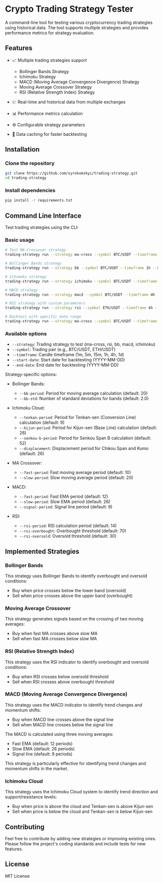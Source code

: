 # Crypto Trading Strategy Tester

A command-line tool for testing various cryptocurrency trading strategies using historical data. The tool supports multiple strategies and provides performance metrics for strategy evaluation.

## Features

- 📈 Multiple trading strategies support

  - Bollinger Bands Strategy
  - Ichimoku Strategy
  - MACD (Moving Average Convergence Divergence) Strategy
  - Moving Average Crossover Strategy
  - RSI (Relative Strength Index) Strategy

- 💹 Real-time and historical data from multiple exchanges
- 📊 Performance metrics calculation
- ⚙️ Configurable strategy parameters
- 💾 Data caching for faster backtesting

## Installation

### Clone the repository

```bash
git clone https://github.com/syrokomskyi/trading-strategy.git
cd trading-strategy
```

### Install dependencies

```bash
pip install -r requirements.txt
```

## Command Line Interface

Test trading strategies using the CLI:

### Basic usage

```bash
# Test MA Crossover strategy
trading-strategy run --strategy ma-cross --symbol BTC/USDT --timeframe 1h

# Bollinger Bands strategy
trading-strategy run --strategy bb --symbol BTC/USDT --timeframe 1h --bb-period 20 --bb-std 2.0

# Ichimoku strategy
trading-strategy run --strategy ichimoku --symbol BTC/USDT --timeframe 4h --tenkan-period 9 --kijun-period 26 --senkou-b-period 52 --displacement 26

# MACD strategy
trading-strategy run --strategy macd --symbol BTC/USDT --timeframe 4h --fast-period 12 --slow-period 26 --signal-period 9

# RSI strategy with custom parameters
trading-strategy run --strategy rsi --symbol ETH/USDT --timeframe 4h --rsi-period 14 --rsi-overbought 70 --rsi-oversold 30

# Backtest with specific date range
trading-strategy run --strategy ma-cross --symbol BTC/USDT --timeframe 1d --start-date 2023-01-01 --end-date 2100-12-31
```

### Available options

- `--strategy`: Trading strategy to test (ma-cross, rsi, bb, macd, ichimoku)
- `--symbol`: Trading pair (e.g., BTC/USDT, ETH/USDT)
- `--timeframe`: Candle timeframe (1m, 5m, 15m, 1h, 4h, 1d)
- `--start-date`: Start date for backtesting (YYYY-MM-DD)
- `--end-date`: End date for backtesting (YYYY-MM-DD)

Strategy-specific options:

- Bollinger Bands:

  - `--bb-period`: Period for moving average calculation (default: 20)
  - `--bb-std`: Number of standard deviations for bands (default: 2.0)

- Ichimoku Cloud:

  - `--tenkan-period`: Period for Tenkan-sen (Conversion Line) calculation (default: 9)
  - `--kijun-period`: Period for Kijun-sen (Base Line) calculation (default: 26)
  - `--senkou-b-period`: Period for Senkou Span B calculation (default: 52)
  - `--displacement`: Displacement period for Chikou Span and Kumo (default: 26)

- MA Crossover:

  - `--fast-period`: Fast moving average period (default: 10)
  - `--slow-period`: Slow moving average period (default: 20)

- MACD:

  - `--fast-period`: Fast EMA period (default: 12)
  - `--slow-period`: Slow EMA period (default: 26)
  - `--signal-period`: Signal line period (default: 9)

- RSI:

  - `--rsi-period`: RSI calculation period (default: 14)
  - `--rsi-overbought`: Overbought threshold (default: 70)
  - `--rsi-oversold`: Oversold threshold (default: 30)

## Implemented Strategies

### Bollinger Bands

This strategy uses Bollinger Bands to identify overbought and oversold conditions:

- Buy when price crosses below the lower band (oversold)
- Sell when price crosses above the upper band (overbought)

### Moving Average Crossover

This strategy generates signals based on the crossing of two moving averages:

- Buy when fast MA crosses above slow MA
- Sell when fast MA crosses below slow MA

### RSI (Relative Strength Index)

This strategy uses the RSI indicator to identify overbought and oversold conditions:

- Buy when RSI crosses below oversold threshold
- Sell when RSI crosses above overbought threshold

### MACD (Moving Average Convergence Divergence)

This strategy uses the MACD indicator to identify trend changes and momentum shifts:

- Buy when MACD line crosses above the signal line
- Sell when MACD line crosses below the signal line

The MACD is calculated using three moving averages:

- Fast EMA (default: 12 periods)
- Slow EMA (default: 26 periods)
- Signal line (default: 9 periods)

This strategy is particularly effective for identifying trend changes and momentum shifts in the market.

### Ichimoku Cloud

This strategy uses the Ichimoku Cloud system to identify trend direction and support/resistance levels:

- Buy when price is above the cloud and Tenkan-sen is above Kijun-sen
- Sell when price is below the cloud and Tenkan-sen is below Kijun-sen

## Contributing

Feel free to contribute by adding new strategies or improving existing ones. Please follow the project's coding standards and include tests for new features.

## License

MIT License
